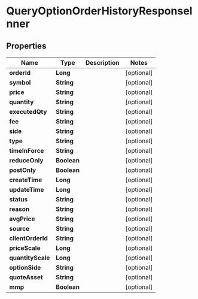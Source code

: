 

# QueryOptionOrderHistoryResponseInner


## Properties

| Name | Type | Description | Notes |
|------------ | ------------- | ------------- | -------------|
|**orderId** | **Long** |  |  [optional] |
|**symbol** | **String** |  |  [optional] |
|**price** | **String** |  |  [optional] |
|**quantity** | **String** |  |  [optional] |
|**executedQty** | **String** |  |  [optional] |
|**fee** | **String** |  |  [optional] |
|**side** | **String** |  |  [optional] |
|**type** | **String** |  |  [optional] |
|**timeInForce** | **String** |  |  [optional] |
|**reduceOnly** | **Boolean** |  |  [optional] |
|**postOnly** | **Boolean** |  |  [optional] |
|**createTime** | **Long** |  |  [optional] |
|**updateTime** | **Long** |  |  [optional] |
|**status** | **String** |  |  [optional] |
|**reason** | **String** |  |  [optional] |
|**avgPrice** | **String** |  |  [optional] |
|**source** | **String** |  |  [optional] |
|**clientOrderId** | **String** |  |  [optional] |
|**priceScale** | **Long** |  |  [optional] |
|**quantityScale** | **Long** |  |  [optional] |
|**optionSide** | **String** |  |  [optional] |
|**quoteAsset** | **String** |  |  [optional] |
|**mmp** | **Boolean** |  |  [optional] |



